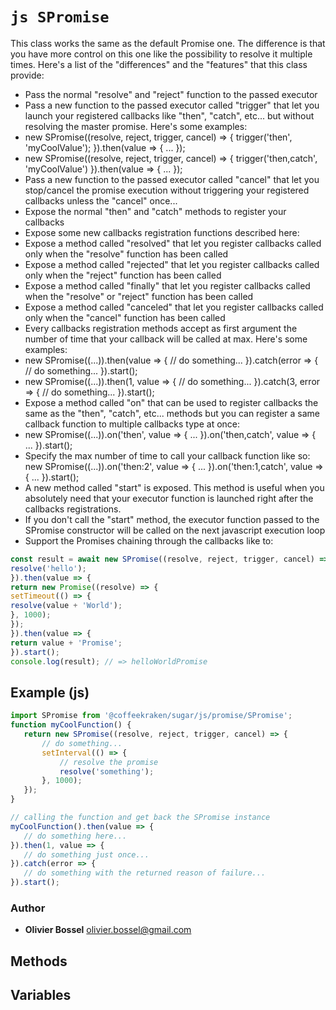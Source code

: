 


<!-- @namespace    sugar.js.promise -->
<!-- @name    SPromise -->

# ```js SPromise ```


This class works the same as the default Promise one. The difference is that you have more control on this one like
the possibility to resolve it multiple times. Here's a list of the "differences" and the "features" that this class provide:

- Pass the normal "resolve" and "reject" function to the passed executor
- Pass a new function to the passed executor called "trigger" that let you launch your registered callbacks like "then", "catch", etc... but without resolving the master promise. Here's some examples:
- new SPromise((resolve, reject, trigger, cancel) => { trigger('then', 'myCoolValue'); }).then(value => { ... });
- new SPromise((resolve, reject, trigger, cancel) => { trigger('then,catch', 'myCoolValue') }).then(value => { ... });
- Pass a new function to the passed executor called "cancel" that let you stop/cancel the promise execution without triggering your registered callbacks unless the "cancel" once...
- Expose the normal "then" and "catch" methods to register your callbacks
- Expose some new callbacks registration functions described here:
- Expose a method called "resolved" that let you register callbacks called only when the "resolve" function has been called
- Expose a method called "rejected" that let you register callbacks called only when the "reject" function has been called
- Expose a method called "finally" that let you register callbacks called when the "resolve" or "reject" function has been called
- Expose a method called "canceled" that let you register callbacks called only when the "cancel" function has been called
- Every callbacks registration methods accept as first argument the number of time that your callback will be called at max. Here's some examples:
- new SPromise((...)).then(value => { // do something... }).catch(error => { // do something... }).start();
- new SPromise((...)).then(1, value => { // do something... }).catch(3, error => { // do something... }).start();
- Expose a method called "on" that can be used to register callbacks the same as the "then", "catch", etc... methods but you can register a same callback function to multiple callbacks type at once:
- new SPromise((...)).on('then', value => { ... }).on('then,catch', value => { ... }).start();
- Specify the max number of time to call your callback function like so: new SPromise((...)).on('then:2', value => { ... }).on('then:1,catch', value => { ... }).start();
- A new method called "start" is exposed. This method is useful when you absolutely need that your executor function is launched right after the callbacks registrations.
- If you don't call the "start" method, the executor function passed to the SPromise constructor will be called on the next javascript execution loop
- Support the Promises chaining through the callbacks like to:
```js
const result = await new SPromise((resolve, reject, trigger, cancel) => {
resolve('hello');
}).then(value => {
return new Promise((resolve) => {
setTimeout(() => {
resolve(value + 'World');
}, 1000);
});
}).then(value => {
return value + 'Promise';
}).start();
console.log(result); // => helloWorldPromise
```



## Example (js)

```js
import SPromise from '@coffeekraken/sugar/js/promise/SPromise';
function myCoolFunction() {
   return new SPromise((resolve, reject, trigger, cancel) => {
       // do something...
       setInterval(() => {
           // resolve the promise
           resolve('something'); 
       }, 1000);
   });
}

// calling the function and get back the SPromise instance
myCoolFunction().then(value => {
   // do something here...
}).then(1, value => {
   // do something just once...
}).catch(error => {
   // do something with the returned reason of failure...
}).start();
```


### Author
- **Olivier Bossel** <a href="mailto:olivier.bossel@gmail.com">olivier.bossel@gmail.com</a> 


## Methods



## Variables


